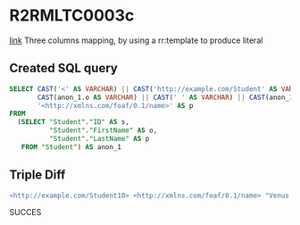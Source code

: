 # R2RMLTC0003c
[link](https://www.w3.org/TR/rdb2rdf-test-cases/#R2RMLTC0003c)
Three columns mapping, by using a rr:template to produce literal

## Created SQL query
```sql
SELECT CAST('<' AS VARCHAR) || CAST('http://example.com/Student' AS VARCHAR) || replace(replace(replace(replace(replace(replace(CAST(anon_1.s AS VARCHAR), ' ', '%20'), '/', '%2F'), '(', '%28'), ')', '%29'), ',', '%2C'), ':', '%3A') || CAST('>' AS VARCHAR) AS s,
       CAST(anon_1.o AS VARCHAR) || CAST(' ' AS VARCHAR) || CAST(anon_1.p AS VARCHAR) AS o,
       '<http://xmlns.com/foaf/0.1/name>' AS p
FROM
  (SELECT "Student"."ID" AS s,
          "Student"."FirstName" AS o,
          "Student"."LastName" AS p
   FROM "Student") AS anon_1
```

## Triple Diff
```diff
<http://example.com/Student10> <http://xmlns.com/foaf/0.1/name> "Venus Williams" .
```

SUCCES